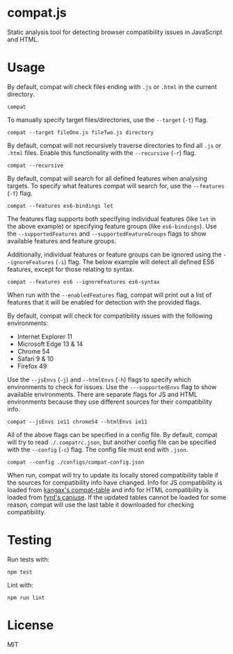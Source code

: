 # compat.js

Static analysis tool for detecting browser compatibility issues in JavaScript and HTML.

# Usage

By default, compat will check files ending with `.js` or `.html` in the current directory.

```
compat
```

To manually specify target files/directories, use the `--target` (`-t`) flag.

```
compat --target fileOne.js fileTwo.js directory
```

By default, compat will not recursively traverse directories to find all `.js` or `.html` files.
Enable this functionality with the `--recursive` (`-r`) flag.

```
compat --recursive
```

By default, compat will search for all defined features when analysing targets. To specify
what features compat will search for, use the `--features` (`-f`) flag.

```
compat --features es6-bindings let
```

The features flag supports both specifying individual features (like `let` in the above example)
or specifying feature groups (like `es6-bindings`). Use the `--supportedFeatures` and
`--supportedFeatureGroups` flags to show available features and feature groups.

Additionally, individual features or feature groups can be ignored using the `--ignoreFeatures`
(`-i`) flag. The below example will detect all defined ES6 features, except for those
relating to syntax.

```
compat --features es6 --ignoreFeatures es6-syntax
```

When run with the `--enabledFeatures` flag, compat will print out a list of features
that it will be enabled for detection with the provided flags.

By default, compat will check for compatibility issues with the following environments:

- Internet Explorer 11
- Microsoft Edge 13 & 14
- Chrome 54
- Safari 9 & 10
- Firefox 49

Use the `--jsEnvs` (`-j`) and `--htmlEnvs` (`-h`) flags to specify which environments
to check for issues. Use the `---supportedEnvs` flag to show available environments. There
are separate flags for JS and HTML environments because they use different sources for their
compatibility info.

```
compat --jsEnvs ie11 chrome54 --htmlEnvs ie11
```

All of the above flags can be specified in a config file. By default, compat will try to read
`./.compatrc.json`, but another config file can be specified with the `--config` (`-c`) flag.
The config file must end with `.json`.

```
compat --config ./configs/compat-config.json
```

When run, compat will try to update its locally stored compatibility table if the sources
for compatibility info have changed. Info for JS compatibility is loaded from
[kangax's compat-table](https://github.com/kangax/compat-table) and info for HTML compatibility is loaded from
[fyrd's caniuse](https://github.com/fyrd/caniuse). If the updated tables cannot be loaded for
some reason, compat will use the last table it downloaded for checking compatibility.

# Testing

Run tests with:

```
npm test
```

Lint with:

```
npm run lint
```

# License

MIT
